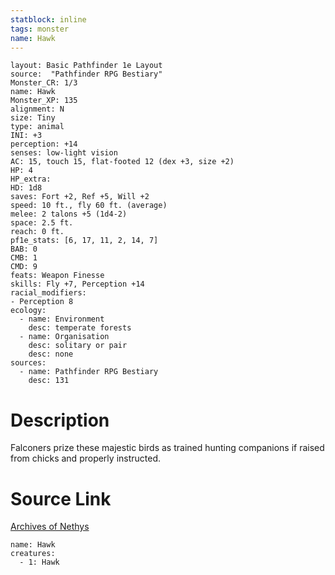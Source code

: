 ```yaml
---
statblock: inline
tags: monster
name: Hawk
---
```

```statblock
layout: Basic Pathfinder 1e Layout
source:  "Pathfinder RPG Bestiary"
Monster_CR: 1/3
name: Hawk
Monster_XP: 135
alignment: N
size: Tiny
type: animal
INI: +3
perception: +14
senses: low-light vision
AC: 15, touch 15, flat-footed 12 (dex +3, size +2)
HP: 4
HP_extra: 
HD: 1d8
saves: Fort +2, Ref +5, Will +2
speed: 10 ft., fly 60 ft. (average)
melee: 2 talons +5 (1d4-2)
space: 2.5 ft.
reach: 0 ft.
pf1e_stats: [6, 17, 11, 2, 14, 7]
BAB: 0
CMB: 1
CMD: 9
feats: Weapon Finesse
skills: Fly +7, Perception +14
racial_modifiers:
- Perception 8
ecology:
  - name: Environment
    desc: temperate forests
  - name: Organisation
    desc: solitary or pair
    desc: none
sources:
  - name: Pathfinder RPG Bestiary
    desc: 131
```
# Description
Falconers prize these majestic birds as trained hunting companions if raised from chicks and properly instructed.
# Source Link
[Archives of Nethys](https://aonprd.com/MonsterDisplay.aspx?ItemName=Hawk)
```encounter-table
name: Hawk
creatures:
  - 1: Hawk
```
